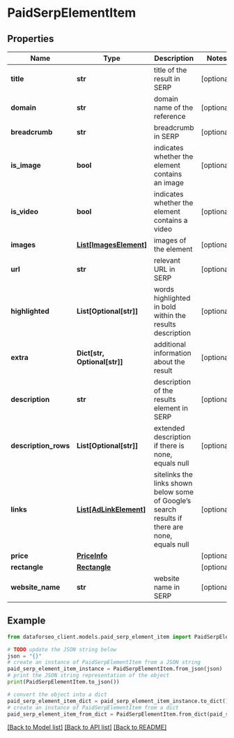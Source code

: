 # PaidSerpElementItem


## Properties

Name | Type | Description | Notes
------------ | ------------- | ------------- | -------------
**title** | **str** | title of the result in SERP | [optional] 
**domain** | **str** | domain name of the reference | [optional] 
**breadcrumb** | **str** | breadcrumb in SERP | [optional] 
**is_image** | **bool** | indicates whether the element contains an image | [optional] 
**is_video** | **bool** | indicates whether the element contains a video | [optional] 
**images** | [**List[ImagesElement]**](ImagesElement.md) | images of the element | [optional] 
**url** | **str** | relevant URL in SERP | [optional] 
**highlighted** | **List[Optional[str]]** | words highlighted in bold within the results description | [optional] 
**extra** | **Dict[str, Optional[str]]** | additional information about the result | [optional] 
**description** | **str** | description of the results element in SERP | [optional] 
**description_rows** | **List[Optional[str]]** | extended description if there is none, equals null | [optional] 
**links** | [**List[AdLinkElement]**](AdLinkElement.md) | sitelinks the links shown below some of Google’s search results if there are none, equals null | [optional] 
**price** | [**PriceInfo**](PriceInfo.md) |  | [optional] 
**rectangle** | [**Rectangle**](Rectangle.md) |  | [optional] 
**website_name** | **str** | website name in SERP | [optional] 

## Example

```python
from dataforseo_client.models.paid_serp_element_item import PaidSerpElementItem

# TODO update the JSON string below
json = "{}"
# create an instance of PaidSerpElementItem from a JSON string
paid_serp_element_item_instance = PaidSerpElementItem.from_json(json)
# print the JSON string representation of the object
print(PaidSerpElementItem.to_json())

# convert the object into a dict
paid_serp_element_item_dict = paid_serp_element_item_instance.to_dict()
# create an instance of PaidSerpElementItem from a dict
paid_serp_element_item_from_dict = PaidSerpElementItem.from_dict(paid_serp_element_item_dict)
```
[[Back to Model list]](../README.md#documentation-for-models) [[Back to API list]](../README.md#documentation-for-api-endpoints) [[Back to README]](../README.md)


